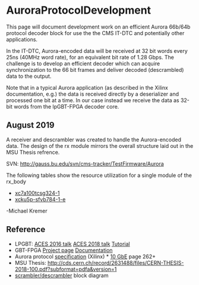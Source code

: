 # AuroraProtocolDevelopment
This page will document development work on an efficient Aurora 66b/64b protocol decoder block for use the the CMS IT-DTC and potentially other applications.

In the IT-DTC, Aurora-encoded data will be received at 32 bit words every 25ns (40MHz word rate), for an equivalent bit rate of 1.28 Gbps.  The challenge is to develop an efficient decoder which can acquire synchronization to the 66 bit frames and deliver decoded (descrambled) data to the output.

Note that in a typical Aurora application (as described in the Xilinx documentation, e.g.) the data is received directly by a deserializer and processed one bit at a time.  In our case instead we receive the data as 32-bit words from the lpGBT-FPGA decoder core.

## August 2019

A receiver and descrambler was created to handle the Aurora-encoded data. The design of the rx module mirrors the overall structure laid out in the MSU Thesis refrence.

SVN:  http://gauss.bu.edu/svn/cms-tracker/TestFirmware/Aurora

The following tables show the resource utilization for a single module of the rx_body
 * [xc7a100tcsg324-1](http://gauss.bu.edu/svn/cms-tracker/TestFirmware/Aurora/branches/resource_test/documentation/table.txt)
 * [xcku5p-sfvb784-1-e](http://gauss.bu.edu/svn/cms-tracker/TestFirmware/Aurora/branches/resource_test/documentation/table2.txt)


-Michael Kremer

## Reference

 * LPGBT: [ACES 2016 talk](https://indico.cern.ch/event/468486/contributions/1144369/attachments/1239839/1822836/aces.2016.03.08.pdf) [ACES 2018 talk](https://indico.cern.ch/event/681247/contributions/2928992/attachments/1638547/2615288/aces2018_kulis_lpgbt.pdf) [Tutorial](https://indico.cern.ch/event/697988/contributions/3075493/attachments/1720215/2776777/lpGBTtutorialTwepp20180921.pptx)
 * GBT-FPGA [Project page](https://espace.cern.ch/GBT-Project/GBT-FPGA/default.aspx) [Documentation](http://lpgbt-fpga.web.cern.ch/doc/html/)
 * Aurora protocol [specification](https://www.xilinx.com/support/documentation/ip_documentation/aurora_64b66b_protocol_spec_sp011.pdf) (Xilinx) * [10 GbE](http://ohm.bu.edu/~hazen/DataSheets/Ethernet/802.3-2008_section4.pdf) page 262+
 * MSU Thesis: http://cds.cern.ch/record/2631488/files/CERN-THESIS-2018-100.pdf?subformat=pdfa&version=1
 * [scrambler/descrambler](http://gauss.bu.edu/svn/cms-tracker/Reference/scramble/scrambler_figures.pdf) block diagram
